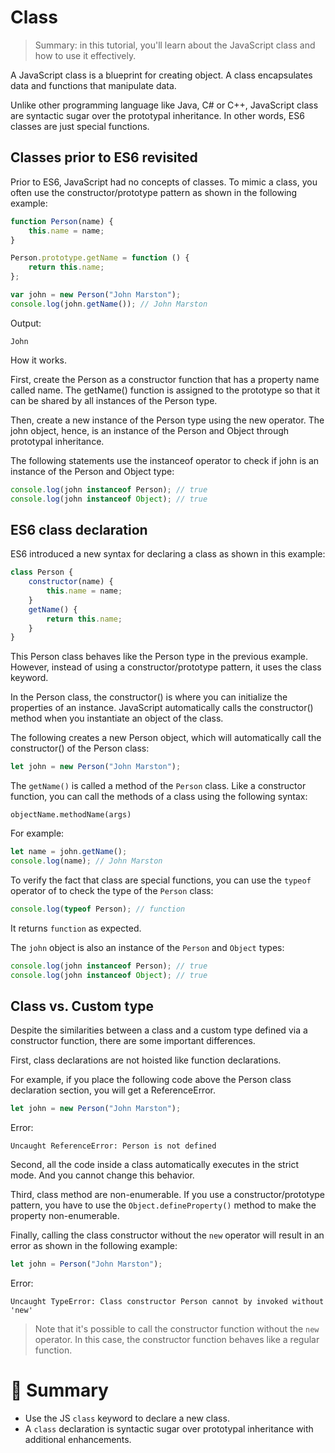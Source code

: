 # Class

> Summary: in this tutorial, you'll learn about the JavaScript class and how to use it effectively.

A JavaScript class is a blueprint for creating object. A class encapsulates data and functions that manipulate data.

Unlike other programming language like Java, C# or C++, JavaScript class are syntactic sugar over the prototypal inheritance. In other words, ES6 classes are just special functions.

## Classes prior to ES6 revisited

Prior to ES6, JavaScript had no concepts of classes. To mimic a class, you often use the constructor/prototype pattern as shown in the following example:

```js
function Person(name) {
    this.name = name;
}

Person.prototype.getName = function () {
    return this.name;
};

var john = new Person("John Marston");
console.log(john.getName()); // John Marston
```

Output:

```
John
```

How it works.

First, create the Person as a constructor function that has a property name called name. The getName() function is assigned to the prototype so that it can be shared by all instances of the Person type.

Then, create a new instance of the Person type using the new operator. The john object, hence, is an instance of the Person and Object through prototypal inheritance.

The following statements use the instanceof operator to check if john is an instance of the Person and Object type:

```js
console.log(john instanceof Person); // true
console.log(john instanceof Object); // true
```

## ES6 class declaration

ES6 introduced a new syntax for declaring a class as shown in this example:

```js
class Person {
    constructor(name) {
        this.name = name;
    }
    getName() {
        return this.name;
    }
}
```

This Person class behaves like the Person type in the previous example. However, instead of using a constructor/prototype pattern, it uses the class keyword.

In the Person class, the constructor() is where you can initialize the properties of an instance. JavaScript automatically calls the constructor() method when you instantiate an object of the class.

The following creates a new Person object, which will automatically call the constructor() of the Person class:

```js
let john = new Person("John Marston");
```

The `getName()` is called a method of the `Person` class. Like a constructor function, you can call the methods of a class using the following syntax:

```
objectName.methodName(args)
```

For example:

```js
let name = john.getName();
console.log(name); // John Marston
```

To verify the fact that class are special functions, you can use the `typeof` operator of to check the type of the `Person` class:

```js
console.log(typeof Person); // function
```

It returns `function` as expected.

The `john` object is also an instance of the `Person` and `Object` types:

```js
console.log(john instanceof Person); // true
console.log(john instanceof Object); // true
```

## Class vs. Custom type

Despite the similarities between a class and a custom type defined via a constructor function, there are some important differences.

First, class declarations are not hoisted like function declarations.

For example, if you place the following code above the Person class declaration section, you will get a ReferenceError.

```js
let john = new Person("John Marston");
```

Error:

```
Uncaught ReferenceError: Person is not defined
```

Second, all the code inside a class automatically executes in the strict mode. And you cannot change this behavior.

Third, class method are non-enumerable. If you use a constructor/prototype pattern, you have to use the `Object.defineProperty()` method to make the property non-enumerable.

Finally, calling the class constructor without the `new` operator will result in an error as shown in the following example:

```js
let john = Person("John Marston");
```

Error:

```
Uncaught TypeError: Class constructor Person cannot by invoked without 'new'
```

> Note that it's possible to call the constructor function without the `new` operator. In this case, the constructor function behaves like a regular function.

# :memo: Summary

- Use the JS `class` keyword to declare a new class.
- A `class` declaration is syntactic sugar over prototypal inheritance with additional enhancements.
